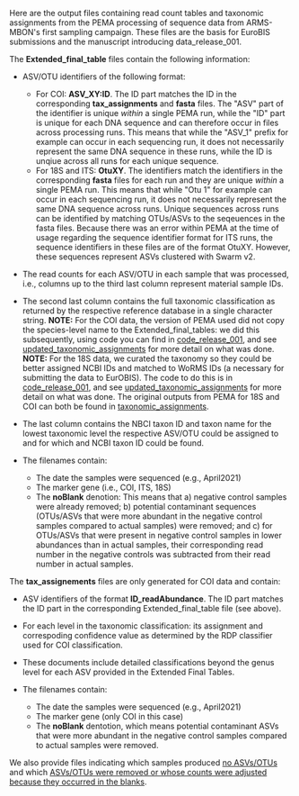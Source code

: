 Here are the output files containing read count tables and taxonomic assignments from the PEMA processing of sequence data from ARMS-MBON's first sampling campaign. These files are the basis for EuroBIS submissions and the manuscript introducing data_release_001.

The __Extended_final_table__ files contain the following information:

* ASV/OTU identifiers of the following format:
  * For COI: __ASV_XY:ID__. The ID part matches the ID in the corresponding __tax_assignments__ and __fasta__ files. The "ASV" part of the identifier is unique _within_ a single PEMA run, while the "ID" part is unique for each DNA sequence and can therefore occur in files across processing runs. This means that while the "ASV_1" prefix for example can occur in each sequencing run, it does not necessarily represent the same DNA sequence in these runs, while the ID is unqiue across all runs for each unique sequence.
  * For 18S and ITS: __OtuXY__. The identifiers match the identifiers in the corresponding __fasta__ files for each run and they are unique _within_ a single PEMA run. This means that while "Otu 1" for example can occur in each sequencing run, it does not necessarily represent the same DNA sequence across runs. Unique sequences across runs can be identified by matching OTUs/ASVs to the seqeuences in the fasta files. Because there was an error within PEMA at the time of usage regarding the sequence identifier format for ITS runs, the sequence identifiers in these files are of the format OtuXY. However, these sequences represent ASVs clustered with Swarm v2.

* The read counts for each ASV/OTU in each sample that was processed, i.e., columns up to the third last column represent material sample IDs. 
  
* The second last column contains the full taxonomic classification as returned by the respective reference database in a single character string. __NOTE:__ For the COI data, the version of PEMA used did not copy the species-level name to the Extended_final_tables: we did this subsequently, using code you can find in [code_release_001](https://github.com/arms-mbon/code_release_001/tree/main), and see [updated_taxonomic_assignments](https://github.com/arms-mbon/data_workspace/tree/main/analysis_data/from_pema/processing_batch1/updated_taxonomic_assignments) for more detail on what was done. __NOTE:__ For the 18S data, we curated the taxonomy so they could be better assigned NCBI IDs and matched to WoRMS IDs (a necessary for submitting the data to EurOBIS). The code to do this is in [code_release_001](https://github.com/arms-mbon/code_release_001/tree/main), and see [updated_taxonomic_assignments](https://github.com/arms-mbon/data_workspace/tree/main/analysis_data/from_pema/processing_batch1/updated_taxonomic_assignments) for more detail on what was done. The original outputs from PEMA for 18S and COI can both be found in [taxonomic_assignments](https://github.com/arms-mbon/data_workspace/tree/main/analysis_data/from_pema/processing_batch1/taxonomic_assignments).
  
* The last column contains the NBCI taxon ID and taxon name for the lowest taxonomic level the respective ASV/OTU could be assigned to and for which and NCBI taxon ID could be found. 

* The filenames contain:
  * The date the samples were sequenced (e.g., April2021)
  * The marker gene (i.e., COI, ITS, 18S)
  * The __noBlank__ denotion: This means that a) negative control samples were already removed; b) potential contaminant sequences (OTUs/ASVs that were more abundant in the negative control samples compared to actual samples) were removed; and c) for OTUs/ASVs that were present in negative control samples in lower abundances than in actual samples, their corresponding read number in the negative controls was subtracted from their read number in actual samples.

The __tax_assignements__ files are only generated for COI data and contain:

* ASV identifiers of the format __ID_readAbundance__. The ID part matches the ID part in the corresponding Extended_final_table file (see above).
  
* For each level in the taxonomic classification: its assignment and correspoding confidence value as determined by the RDP classifier used for COI classification.
  
* These documents include detailed classifications beyond the genus level for each ASV provided in the Extended Final Tables.
  
* The filenames contain:
  * The date the samples were sequenced (e.g., April2021)
  * The marker gene (only COI in this case)
  * The __noBlank__ dentotion, which means potential contaminant ASVs that were more abundant in the negative control samples compared to actual samples were removed.

We also provide files indicating which samples produced [no ASVs/OTUs](https://github.com/arms-mbon/data_workspace/blob/main/analysis_data/from_pema/processing_batch1/taxonomic_assignments/Samples_with_no_results.xlsx) and which [ASVs/OTUs were removed or whose counts were adjusted because they occurred in the blanks](https://github.com/arms-mbon/data_workspace/blob/main/analysis_data/from_pema/processing_batch1/taxonomic_assignments/OTUs_ASVs%20that%20were%20removed_modified%20because%20they%20occurred%20in%20the%20blanks.xlsx).
